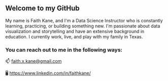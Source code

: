 ## Welcome to my GitHub

My name is Faith Kane, and I'm a Data Science Instructor who is constantly learning, practicing, or building something new. I'm passionate about data visualization and storytelling and have an extensive background in education.  I currently work, live, and play with my family in Texas.

### You can reach out to me in the following ways:

📫 faith.x.kane@gmail.com

🖥 https://www.linkedin.com/in/faithkane/

<!--
**faithkane3/faithkane3** is a ✨ _special_ ✨ repository because its `README.md` (this file) appears on your GitHub profile.

Here are some ideas to get you started:

- 🔭 I’m currently working on ...
- 🌱 I’m currently learning ...
- 👯 I’m looking to collaborate on ...
- 🤔 I’m looking for help with ...
- 💬 Ask me about ...
- 📫 How to reach me: ...
- 😄 Pronouns: ...
- ⚡ Fun fact: ...
-->
